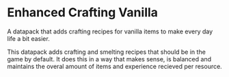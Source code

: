 # Enhanced Crafting Vanilla

A datapack that adds crafting recipes for vanilla items to make every day life a bit easier.

This datapack adds crafting and smelting recipes that should be in the game by default. It does this in a way that makes sense, is balanced and maintains the overal amount of items and experience recieved per resource.
